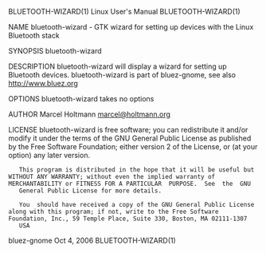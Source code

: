 BLUETOOTH-WIZARD(1)                                                                        Linux User's Manual                                                                        BLUETOOTH-WIZARD(1)

NAME
       bluetooth-wizard - GTK wizard for setting up devices with the Linux Bluetooth stack

SYNOPSIS
       bluetooth-wizard

DESCRIPTION
       bluetooth-wizard will display a wizard for setting up Bluetooth devices.  bluetooth-wizard is part of bluez-gnome, see also http://www.bluez.org

OPTIONS
       bluetooth-wizard takes no options

AUTHOR
       Marcel Holtmann <marcel@holtmann.org>

LICENSE
       bluetooth-wizard  is  free  software; you can redistribute it and/or modify it under the terms of the GNU General Public License as published by the Free Software Foundation; either version 2 of
       the License, or (at your option) any later version.

       This program is distributed in the hope that it will be useful but WITHOUT ANY WARRANTY; without even the implied warranty of MERCHANTABILITY or FITNESS FOR A PARTICULAR  PURPOSE.  See  the  GNU
       General Public License for more details.

       You  should have received a copy of the GNU General Public License along with this program; if not, write to the Free Software Foundation, Inc., 59 Temple Place, Suite 330, Boston, MA 02111-1307
       USA

bluez-gnome                                                                                    Oct 4, 2006                                                                            BLUETOOTH-WIZARD(1)
